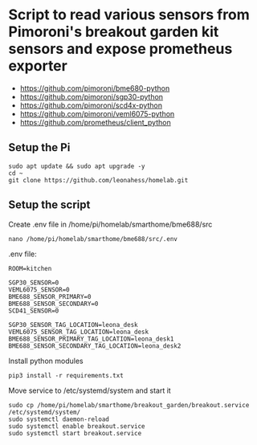 # Script to read various sensors from Pimoroni's breakout garden kit sensors and expose prometheus exporter


- https://github.com/pimoroni/bme680-python
- https://github.com/pimoroni/sgp30-python
- https://github.com/pimoroni/scd4x-python
- https://github.com/pimoroni/veml6075-python
- https://github.com/prometheus/client_python

## Setup the Pi

```
sudo apt update && sudo apt upgrade -y
cd ~
git clone https://github.com/leonahess/homelab.git
```

## Setup the script

Create .env file in /home/pi/homelab/smarthome/bme688/src
```
nano /home/pi/homelab/smarthome/bme688/src/.env
```

.env file:
```
ROOM=kitchen

SGP30_SENSOR=0
VEML6075_SENSOR=0
BME688_SENSOR_PRIMARY=0
BME688_SENSOR_SECONDARY=0
SCD41_SENSOR=0

SGP30_SENSOR_TAG_LOCATION=leona_desk
VEML6075_SENSOR_TAG_LOCATION=leona_desk
BME688_SENSOR_PRIMARY_TAG_LOCATION=leona_desk1
BME688_SENSOR_SECONDARY_TAG_LOCATION=leona_desk2
```

Install python modules
```
pip3 install -r requirements.txt
```

Move service to /etc/systemd/system and start it
```
sudo cp /home/pi/homelab/smarthome/breakout_garden/breakout.service /etc/systemd/system/
sudo systemctl daemon-reload
sudo systemctl enable breakout.service
sudo systemctl start breakout.service
```
